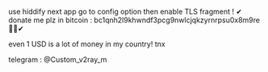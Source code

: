 use hiddify next app go to config option then enable TLS fragment ! ✔
 donate me plz in bitcoin : bc1qnh2l9khwndf3pcg9nwlcjqkzyrnrpsu0x8m9re🎁😊✔
 
 even 1 USD is a lot of money in my country! tnx

  telegram : @Custom_v2ray_m
